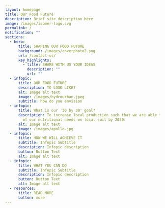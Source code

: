 ```yaml
---
layout: homepage
title: Our Food Future
description: Brief site description here
image: /images/isomer-logo.svg
permalink: /
notification: ""
sections:
  - hero:
      title: SHAPING OUR FOOD FUTURE
      background: /images/coverphoto2.png
      url: /contact-us/
      key_highlights:
        - title: SHARE WITH US YOUR IDEAS
          description: ""
          url: ""
  - infopic:
      title: OUR FOOD FUTURE
      description: TO LOOK LIKE?
      alt: Image alt text
      image: /images/hydrourban.jpeg
      subtitle: how do you envision
  - infopic:
      title: What is our '30 by 30' goal?
      description: To increase local production such that we are able to produce 30%
        of our nutritional needs on local soil by 2030.
      alt: Image alt text
      image: /images/apollo.jpg
  - infopic:
      title: HOW WE WILL ACHIEVE IT
      subtitle: Infopic Subtitle
      description: Infopic description
      button: Button Text
      alt: Image alt text
  - infopic:
      title: WHAT YOU CAN DO
      subtitle: Infopic Subtitle
      description: Infopic description
      button: Button Text
      alt: Image alt text
  - resources:
      title: READ MORE
      button: more
---
```

